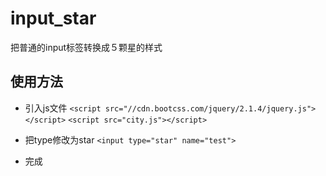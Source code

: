 # input_star
把普通的input标签转换成５颗星的样式

## 使用方法
- 引入js文件
`<script src="//cdn.bootcss.com/jquery/2.1.4/jquery.js"></script>`
`<script src="city.js"></script>`

- 把type修改为star
`<input type="star" name="test">`

- 完成

